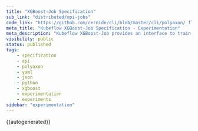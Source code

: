 ```yaml
---
title: "XGBoost-Job Specification"
sub_link: "distributed/mpi-jobs"
code_link: "https://github.com/cernide/cli/blob/master/cli/polyaxon/_flow/run/kubeflow/xgboost_job.py"
meta_title: "Kubeflow XGBoost-Job Specification - Experimentation"
meta_description: "Kubeflow XGBoost-Job provides an interface to train distributed experiments with XGBoostJob."
visibility: public
status: published
tags:
    - specification
    - api
    - polyaxon
    - yaml
    - json
    - python
    - xgboost
    - experimentation
    - experiments
sidebar: "experimentation"
---
```


{{autogenerated}}
